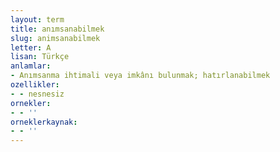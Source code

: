 ```yaml
---
layout: term
title: anımsanabilmek
slug: animsanabilmek
letter: A
lisan: Türkçe
anlamlar:
- Anımsanma ihtimali veya imkânı bulunmak; hatırlanabilmek
ozellikler:
- - nesnesiz
ornekler:
- - ''
orneklerkaynak:
- - ''
---
```

